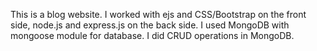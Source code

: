 This is a blog website.
I worked with ejs and CSS/Bootstrap on the front side, node.js and express.js on the back side. I used MongoDB with mongoose module for database.
I did CRUD operations in MongoDB.
